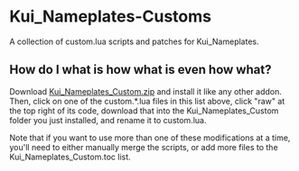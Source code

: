 Kui_Nameplates-Customs
======================
A collection of custom.lua scripts and patches for Kui_Nameplates.

How do I what is how what is even how what?
-------------------------------------------

Download [Kui_Nameplates_Custom.zip](https://github.com/kesava-wow/kuinameplates-customs/raw/master/Kui_Nameplates_Custom.zip) and install it like any other addon. Then, click on one of the custom.\*.lua files in this list above, click "raw" at the top right of its code, download that into the Kui_Nameplates_Custom folder you just installed, and rename it to custom.lua.

Note that if you want to use more than one of these modifications at a time, you'll need to either manually merge the scripts, or add more files to the Kui_Nameplates_Custom.toc list.

